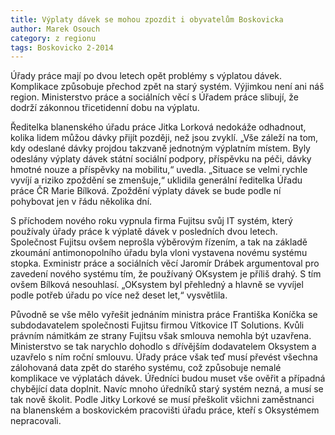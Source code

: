 ```yaml
---
title: Výplaty dávek se mohou zpozdit i obyvatelům Boskovicka
author: Marek Osouch
category: z regionu
tags: Boskovicko 2-2014
---
```


Úřady práce mají po dvou letech opět problémy s výplatou dávek. Komplikace způsobuje přechod zpět na starý systém. Výjimkou není ani náš region. Ministerstvo práce a sociálních věcí s Úřadem práce slibují, že dodrží zákonnou třicetidenní dobu na výplatu.

Ředitelka blanenského úřadu práce Jitka Lorková nedokáže odhadnout, kolika lidem můžou dávky přijít později, než jsou zvyklí. „Vše záleží na tom, kdy odeslané dávky projdou takzvaně jednotným výplatním místem. Byly odeslány výplaty dávek státní sociální podpory, příspěvku na péči, dávky hmotné nouze a příspěvky na mobilitu,“ uvedla. „Situace se velmi rychle vyvíjí a riziko zpoždění se zmenšuje,“ uklidila generální ředitelka Úřadu práce ČR Marie Bílková. Zpoždění výplaty dávek se bude podle ní pohybovat jen v řádu několika dní.

S příchodem nového roku vypnula firma Fujitsu svůj IT systém, který používaly úřady práce k výplatě dávek v posledních dvou letech. Společnost Fujitsu ovšem neprošla výběrovým řízením, a tak na základě zkoumání antimonopolního úřadu byla vloni vystavena novému systému stopka. Exministr práce a sociálních věcí Jaromír Drábek argumentoval pro zavedení nového systému tím, že používaný OKsystem je příliš drahý. S tím ovšem Bílková nesouhlasí. „OKsystem byl přehledný a hlavně se vyvíjel podle potřeb úřadu po více než deset let,“ vysvětlila.

Původně se vše mělo vyřešit jednáním ministra práce Františka Koníčka se subdodavatelem společnosti Fujitsu firmou Vítkovice IT Solutions. Kvůli právním námitkám ze strany Fujitsu však smlouva nemohla být uzavřena. Ministerstvo se tak narychlo dohodlo s dřívějším dodavatelem Oksystem a uzavřelo s ním roční smlouvu. Úřady práce však teď musí převést všechna zálohovaná data zpět do starého systému, což způsobuje nemalé komplikace ve výplatách dávek. Úředníci budou muset vše ověřit a případná chybějící data doplnit. Navíc mnoho úředníků starý systém nezná, a musí se tak nově školit. Podle Jitky Lorkové se musí přeškolit všichni zaměstnanci na blanenském a boskovickém pracovišti úřadu práce, kteří s Oksystémem nepracovali.